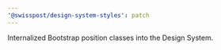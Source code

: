 ```yaml
---
'@swisspost/design-system-styles': patch
---
```


Internalized Bootstrap position classes into the Design System.
